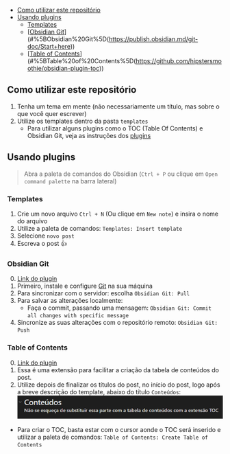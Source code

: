 
- [Como utilizar este repositório](#Como%20utilizar%20este%20reposit%C3%B3rio)
- [Usando plugins](#Usando%20plugins)
	- [Templates](#Templates)
	- [[Obsidian Git](https://publish.obsidian.md/git-doc/Start+here)](#%5BObsidian%20Git%5D(https://publish.obsidian.md/git-doc/Start+here))
	- [[Table of Contents](https://github.com/hipstersmoothie/obsidian-plugin-toc)](#%5BTable%20of%20Contents%5D(https://github.com/hipstersmoothie/obsidian-plugin-toc))


## Como utilizar este repositório
1. Tenha um tema em mente (não necessariamente um título, mas sobre o que você quer escrever)
2. Utilize os templates dentro da pasta `templates`
	- Para utilizar alguns plugins como o TOC (Table Of Contents) e Obsidian Git, veja as instruções dos [plugins](#usando-plugins)


## Usando plugins

> Abra a paleta de comandos do Obsidian (`Ctrl + P` ou clique em `Open command palette` na barra lateral)
### Templates
1. Crie um novo arquivo `Ctrl + N` (Ou clique em `New note`) e insira o nome do arquivo
2. Utilize a paleta de comandos: `Templates: Insert template`
3. Selecione `novo post`
4. Escreva o post 👍
### Obsidian Git
0. [Link do plugin](https://publish.obsidian.md/git-doc/Start+here)
1. Primeiro, instale e configure [Git](https://git-scm.com/) na sua máquina
2. Para sincronizar com o servidor: escolha `Obsidian Git: Pull`
3. Para salvar as alterações localmente:
	- Faça o commit, passando uma mensagem: `Obsidian Git: Commit all changes with specific message`
4. Sincronize as suas alterações com o repositório remoto: `Obsidian Git: Push`

### Table of Contents
0. [Link do plugin](https://github.com/hipstersmoothie/obsidian-plugin-toc)
1. Essa é uma extensão para facilitar a criação da tabela de conteúdos do post.
2. Utilize depois de finalizar os títulos do post, no início do post, logo após a breve descrição do template, abaixo do título `Conteúdos`:  ![](img/print-conteudos.png)
- Para criar o TOC, basta estar com o cursor aonde o TOC será inserido e utilizar a paleta de comandos: `Table of Contents: Create Table of Contents`